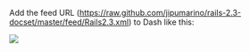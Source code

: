 Add the feed URL (https://raw.github.com/jipumarino/rails-2.3-docset/master/feed/Rails2.3.xml) to Dash like this:

![](https://dl.dropbox.com/u/976344/add_dash_feed_rails_2.png)

